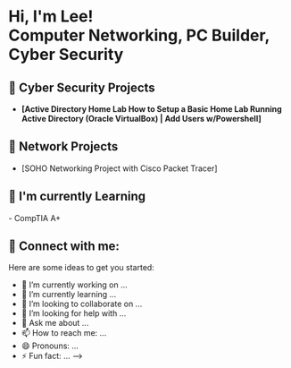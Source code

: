 <h1>Hi, I'm Lee! <br/><a>Computer Networking</a>, <a>PC Builder</a>, <a>Cyber Security</a></h1>

<h2>🔐 Cyber Security Projects</h2>

- <b>[Active Directory Home Lab How to Setup a Basic Home Lab Running Active Directory (Oracle VirtualBox) | Add Users w/Powershell]</b>
 
<h2>🛜 Network Projects</h2>

- [SOHO Networking Project with Cisco Packet Tracer]

<h2> 📖 I'm currently Learning</h2>
- CompTIA A+
  
<h2> 🤳 Connect with me:</h2>

[linkedin]: www.linkedin.com/in/lee-thao-856b95174

Here are some ideas to get you started:

- 🔭 I’m currently working on ...
- 🌱 I’m currently learning ...
- 👯 I’m looking to collaborate on ...
- 🤔 I’m looking for help with ...
- 💬 Ask me about ...
- 📫 How to reach me: ...
- 😄 Pronouns: ...
- ⚡ Fun fact: ...
-->
<!---
lthao1726/lthao1726 is a ✨ special ✨ repository because its `README.md` (this file) appears on your GitHub profile.
You can click the Preview link to take a look at your changes.
--->
